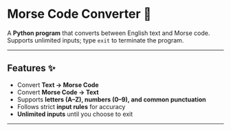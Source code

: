 # Morse Code Converter 📝

A **Python program** that converts between English text and Morse code.  
Supports unlimited inputs; type `exit` to terminate the program.

---

## Features ✨
- Convert **Text → Morse Code**  
- Convert **Morse Code → Text**  
- Supports **letters (A–Z), numbers (0–9), and common punctuation**  
- Follows strict **input rules** for accuracy  
- **Unlimited inputs** until you choose to exit  

---


